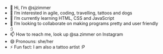 - 👋 Hi, I’m @sjzimmer
- 👀 I’m interested in agile, coding, travelling, tattoos and dogs
- 🌱 I’m currently learning HTML, CSS and JavaScript
- 💞️ I’m looking to collaborate on making programs pretty and user friendly :)
- 📫 How to reach me, look up @sa.zimmer on Instagram
- 😄 Pronouns: she/her
- ⚡ Fun fact: I am also a tattoo artist :P

<!---
sjzimmer/sjzimmer is a ✨ special ✨ repository because its `README.md` (this file) appears on your GitHub profile.
You can click the Preview link to take a look at your changes.
--->
